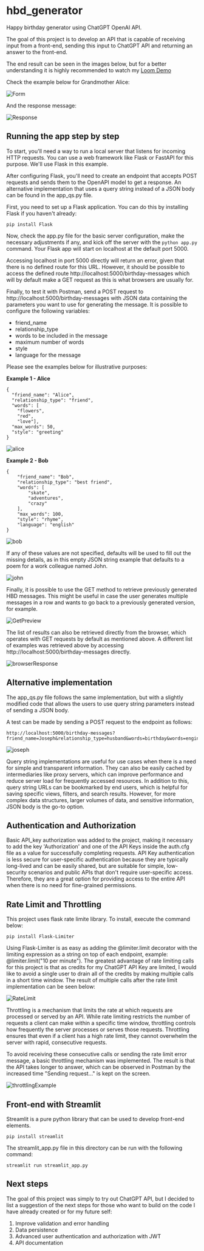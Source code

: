 # hbd_generator
Happy birthday generator using ChatGPT OpenAI API.

The goal of this project is to develop an API that is capable of receiving input from a front-end, sending this input to ChatGPT API and returning an answer to the front-end. 

The end result can be seen in the images below, but for a better understanding it is highly recommended to watch my [Loom Demo](https://www.loom.com/share/c84191f941c648db96306447fcd258a1)

Check the example below for Grandmother Alice:

![Form](images/streamlit_form.png)

And the response message:

![Response](images/formResponse.png)


## Running the app step by step

To start, you'll need a way to run a local server that listens for incoming HTTP requests. You can use a web framework like Flask or FastAPI for this purpose. We'll use Flask in this example.

After configuring Flask, you'll need to create an endpoint that accepts POST requests and sends them to the OpenAPI model to get a response. An alternative implementation that uses a query string instead of a JSON body can be found in the app_qs.py file.

First, you need to set up a Flask application. You can do this by installing Flask if you haven't already:

```pip install Flask```

Now, check the app.py file for the basic server configuration, make the necessary adjustments if any, and kick off the server with the ```python app.py``` command. Your Flask app will start on localhost at the default port 5000.

Accessing localhost in port 5000 directly will return an error, given that there is no defined route for this URL. However, it should be possible to access the defined route http://localhost:5000/birthday-messages which will by default make a GET request as this is what browsers are usually for.

Finally, to test it with Postman, send a POST request to http://localhost:5000/birthday-messages with JSON data containing the parameters you want to use for generating the message. It is possible to configure the following variables:

- friend_name
- relationship_type
- words to be included in the message
- maximum number of words
- style
- language for the message

Please see the examples below for illustrative purposes:

**Example 1 - Alice**
```
{
  "friend_name": "Alice",
  "relationship_type": "friend",
  "words": [
    "flowers", 
    "red", 
    "love"],
  "max_words": 50,
  "style": "greeting"
}
```

![alice](images/AliceRequest.png)

**Example 2 - Bob**
```
{
    "friend_name": "Bob",
    "relationship_type": "best friend",
    "words": [
        "skate",
        "adventures",
        "crazy"
    ],
    "max_words": 100,
    "style": "rhyme",
    "language": "english"
}
```
![bob](images/BobRequest.png)


If any of these values are not specified, defaults will be used to fill out the missing details, as in this empty JSON string example that defaults to a poem for a work colleague named John.

![john](images/JohnRequest.png)

Finally, it is possible to use the GET method to retrieve previously generated HBD messages. This might be useful in case the user generates multiple messages in a row and wants to go back to a previously generated version, for example.

![GetPreview](images/GetPreview.png)

The list of results can also be retrieved directly from the browser, which operates with GET requests by default as mentioned above. A different list of examples was retrieved above by accessing http://localhost:5000/birthday-messages directly.

![browserResponse](images/browserResponse.png)

## Alternative implementation

The app_qs.py file follows the same implementation, but with a slightly modified code that allows the users to use query string parameters instead of sending a JSON body.

A test can be made by sending a POST request to the endpoint as follows:

```
http://localhost:5000/birthday-messages?friend_name=Joseph&relationship_type=husband&words=birthday&words=engineer&cake=water&max_words=75&style=greeting&language=fr
```

![joseph](images/JosephRequest.png)

Query string implementations are useful for use cases when there is a need for simple and transparent information. They can also be easily cached by intermediaries like proxy servers, which can improve performance and reduce server load for frequently accessed resources. In addition to this, query string URLs can be bookmarked by end users, which is helpful for saving specific views, filters, and search results. However, for more complex data structures, larger volumes of data, and sensitive information, JSON body is the go-to option.

## Authentication and Authorization

Basic API_key authorization was added to the project, making it necessary to add the key 'Authorization' and one of the API Keys inside the auth.cfg file as a value for successfully completing requests. API Key authentication is less secure for user-specific authentication because they are typically long-lived and can be easily shared, but are suitable for simple, low-security scenarios and public APIs that don't require user-specific access. Therefore, they are a great option for providing access to the entire API when there is no need for fine-grained permissions.

## Rate Limit and Throttling

This project uses flask rate limite library. To install, execute the command below:

```
pip install Flask-Limiter
```

Using Flask-Limiter is as easy as adding the @limiter.limit decorator with the limiting expression as a string on top of each endpoint, example: @limiter.limit("10 per minute"). The greatest advantage of rate limiting calls for this project is that as credits for my ChatGPT API Key are limited, I would like to avoid a single user to drain all of the credits by making multiple calls in a short time window. The result of multiple calls after the rate limit implementation can be seen below:

![RateLimit](images/rateLimit.png)

Throttling is a mechanism that limits the rate at which requests are processed or served by an API. While rate limiting restricts the number of requests a client can make within a specific time window, throttling controls how frequently the server processes or serves those requests. Throttling ensures that even if a client has a high rate limit, they cannot overwhelm the server with rapid, consecutive requests.

To avoid receiving these consecutive calls or sending the rate limit error message, a basic throttling mechanism was implemented. The result is that the API takes longer to answer, which can be observed in Postman by the increased time "Sending request..." is kept on the screen.

![throttlingExample](images/throttlingExample.png)

## Front-end with Streamlit

Streamlit is a pure python library that can be used to develop front-end elements.

```
pip install streamlit
```

The streamlit_app.py file in this directory can be run with the following command:

```
streamlit run streamlit_app.py
```


## Next steps

The goal of this project was simply to try out ChatGPT API, but I decided to list a suggestion of the next steps for those who want to build on the code I have already created or for my future self:

1. Improve validation and error handling 
2. Data persistence
3. Advanced user authentication and authorization with JWT
4. API documentation

